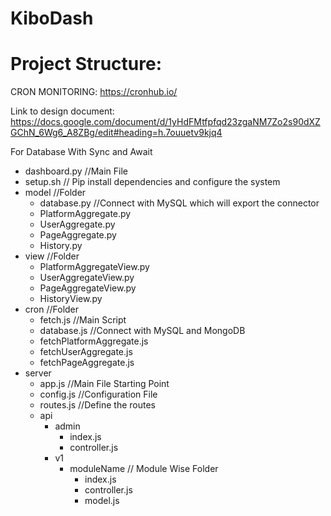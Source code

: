 # KiboDash

Project Structure:
==================

CRON MONITORING: https://cronhub.io/

Link to design document: https://docs.google.com/document/d/1yHdFMtfpfqd23zgaNM7Zo2s90dXZGChN_6Wg6_A8ZBg/edit#heading=h.7ouuetv9kjq4

For Database With Sync and Await

 - dashboard.py  //Main File
 - setup.sh // Pip install dependencies and configure the system
 - model //Folder
     - database.py //Connect with MySQL which will export the connector
     - PlatformAggregate.py
     - UserAggregate.py
     - PageAggregate.py
     - History.py
 - view //Folder
     - PlatformAggregateView.py
     - UserAggregateView.py
     - PageAggregateView.py
     - HistoryView.py
 - cron //Folder
     - fetch.js //Main Script 
    - database.js //Connect with MySQL and MongoDB
    - fetchPlatformAggregate.js
    - fetchUserAggregate.js
    - fetchPageAggregate.js
- server
    - app.js //Main File Starting Point
    - config.js //Configuration File
    - routes.js //Define the routes
    - api
        - admin
            - index.js
            - controller.js
        - v1
            - moduleName // Module Wise Folder
                - index.js
                - controller.js
                - model.js